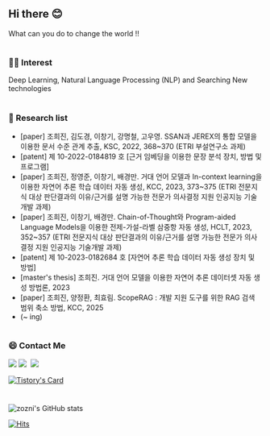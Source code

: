## Hi there 😊
What can you do to change the world !!

#

### 👩‍💻 Interest 
<p>Deep Learning, Natural Language Processing (NLP) and Searching New technologies </p>

#

### 🔎 Research list
- [paper] 조희진, 김도경, 이창기, 강명철, 고우영. SSAN과 JEREX의 통합 모델을 이용한 문서 수준 관계 추출, KSC, 2022, 368~370 (ETRI 부설연구소 과제)
- [patent] 제 10-2022-0184819 호 [근거 임베딩을 이용한 문장 분석 장치, 방법 및 프로그램] 
- [paper] 조희진, 정영준, 이창기, 배경만. 거대 언어 모델과 In-context learning을 이용한 자연어 추론 학습 데이터 자동 생성, KCC, 2023, 373~375 (ETRI 전문지식 대상 판단결과의 이유/근거를 설명 가능한 전문가 의사결정 지원 인공지능 기술개발 과제)
- [paper] 조희진, 이창기, 배경만. Chain-of-Thought와 Program-aided Language Models을 이용한 전제-가설-라벨 삼중항 자동 생성, HCLT, 2023, 352~357 (ETRI 전문지식 대상 판단결과의 이유/근거를 설명 가능한 전문가 의사결정 지원 인공지능 기술개발 과제)
- [patent] 제 10-2023-0182684 호 [자연어 추론 학습 데이터 자동 생성 장치 및 방법]
- [master's thesis] 조희진. 거대 언어 모델을 이용한 자연어 추론 데이터셋 자동 생성 방법론, 2023
- [paper] 조희진, 양정환, 최효림. ScopeRAG : 개발 지원 도구를 위한 RAG 검색 범위 축소 방법, KCC, 2025
- (~ ing)


#
### 😄 Contact Me 
<p>
    <a href="mailto:thekey1027@naver.com"><img src="https://img.shields.io/badge/Mail-d14836?style=flat-square&logo=Gmail&logoColor=white&link=thekey1027@naver.com"/></a>
  <a href="https://joheejin.tistory.com/"><img src="https://img.shields.io/badge/%20Blog-053766?style=flat-square&logo=Tistory&logoColor=white"/></a>&nbsp
  <a href="https://www.instagram.com/zo_zni/"><img src="https://img.shields.io/badge/Instagram-E4405F?style=flat-square&logo=Instagram&logoColor=white&link=https://www.instagram.com/zo_zni/"/></a>&nbsp
</p>

[![Tistory's Card](https://github-readme-tistory-card.vercel.app/api?name=joheejin&theme=default)](https://joheejin.tistory.com)


#
![zozni's GitHub stats](https://github-readme-stats.vercel.app/api?username=zozni&show_icons=true&theme=github_dark_dimmed)

[![Hits](https://hits.seeyoufarm.com/api/count/incr/badge.svg?url=https%3A%2F%2Fgithub.com%2Fzozni%2Fhit-counter&count_bg=%2379C83D&title_bg=%23555555&icon=&icon_color=%23E7E7E7&title=hits&edge_flat=false)](https://hits.seeyoufarm.com)

<!--
**zozni/zozni** is a ✨ _special_ ✨ repository because its `README.md` (this file) appears on your GitHub profile.

Here are some ideas to get you started:

- 🔭 I’m currently working on ...
- 🌱 I’m currently learning ...
- 👯 I’m looking to collaborate on ...
- 🤔 I’m looking for help with ...
- 💬 Ask me about ...
- 📫 How to reach me: ...
- 😄 Pronouns: ...
- ⚡ Fun fact: ...
-->

